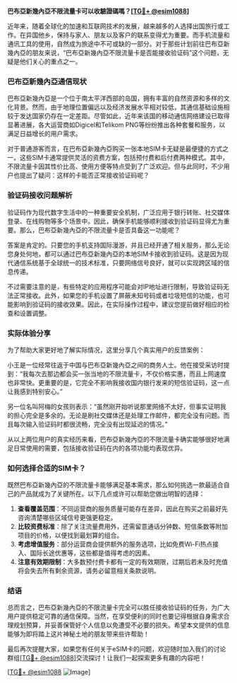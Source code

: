 **巴布亞新幾內亞不限流量卡可以收驗證碼嗎？[[TG💪+ @esim1088](https://t.me/s/esim1088)]**

近年来，随着全球化的加速和互联网技术的发展，越来越多的人选择出国旅行或工作。在异国他乡，保持与家人、朋友以及客户的联系变得尤为重要。而手机流量和通讯工具的使用，自然成为旅途中不可或缺的一部分。对于那些计划前往巴布亞新幾內亞的朋友来说，“巴布亞新幾內亞不限流量卡是否能接收验证码”这个问题，无疑是他们关心的重点之一。

### 巴布亞新幾內亞通信现状

巴布亞新幾內亞是一个位于南太平洋西部的岛国，拥有丰富的自然资源和多样的文化背景。然而，由于地理位置偏远以及经济发展水平相对较低，其通信基础设施相较于发达国家仍存在一定差距。尽管如此，近年来该国的移动通信网络建设已取得显著进展，各大运营商如Digicel和Telikom PNG等纷纷推出各种套餐和服务，以满足日益增长的用户需求。

对于普通游客而言，在巴布亞新幾內亞购买一张本地SIM卡无疑是最便捷的方式之一。这些SIM卡通常提供灵活的资费方案，包括预付费和后付费两种模式。其中，不限流量卡因其性价比高、使用方便等特点受到了广泛欢迎。但与此同时，不少用户也提出了疑问：这样的卡能否正常接收验证码呢？

### 验证码接收问题解析

验证码作为现代数字生活中的一种重要安全机制，广泛应用于银行转账、社交媒体登录、在线购物等多个场景中。因此，确保手机能够顺利接收到验证码显得尤为重要。那么，巴布亞新幾內亞的不限流量卡是否具备这一功能呢？

答案是肯定的。只要您的手机支持国际漫游，并且已经开通了相关服务，那么无论您身处何地，都可以通过巴布亞新幾內亞的本地SIM卡接收到验证码。这是因为现代通信系统基于全球统一的技术标准，只要网络信号良好，就可以实现跨区域的信息传递。

不过需要注意的是，有些特定的应用程序可能会对IP地址进行限制，导致验证码无法正常接收。此外，如果您的手机设置了屏蔽未知号码或者垃圾短信的功能，也可能影响到验证码的接收效果。因此，在实际操作过程中，建议您提前做好相应的检查和设置调整。

### 实际体验分享

为了帮助大家更好地了解实际情况，这里分享几个真实用户的反馈案例：

小王是一位经常往返于中国与巴布亞新幾內亞之间的商务人士。他在接受采访时提到：“我每次去那边都会买一张当地的不限流量卡，不仅价格实惠，而且上网速度也非常快。更重要的是，它完全不影响我接收国内银行发来的短信验证码，这一点让我感到特别安心。”

另一位名叫阿梅的女孩则表示：“虽然刚开始听说那里网络不太好，但事实证明我的担心完全是多余的。无论是刷社交媒体还是处理工作邮件，都完全没有问题。而且每次输入验证码时都很流畅，完全没有出现延迟的情况。”

从以上两位用户的真实经历来看，巴布亞新幾內亞的不限流量卡确实能够很好地满足日常使用的需要，包括接收验证码在内的各项功能均表现优异。

### 如何选择合适的SIM卡？

既然巴布亞新幾內亞的不限流量卡能够满足基本需求，那么如何挑选一款最适合自己的产品就成为了关键所在。以下几点或许可以帮助您做出明智的选择：

1. **查看覆盖范围**：不同运营商的服务质量可能存在差异，因此在购买之前最好先咨询清楚哪些区域信号更强更稳定。
2. **比较资费标准**：除了关注流量费用外，还需留意通话分钟数、短信条数等附加项目的价格，以便找到最划算的组合。
3. **考虑增值服务**：部分运营商会提供额外的服务选项，比如免费Wi-Fi热点接入、国际长途优惠等，这些都是值得考虑的因素。
4. **注意有效期限制**：大多数预付费卡都有一定的有效期限，过期后若未及时充值将会失去所有剩余资源，请务必留意相关条款说明。

### 结语

总而言之，巴布亞新幾內亞的不限流量卡完全可以胜任接收验证码的任务，为广大用户提供稳定可靠的通信保障。当然，在享受便利的同时也要记得根据自身需求合理规划预算，并妥善保管好个人信息以免遭受不必要的损失。希望本文提供的信息能够为即将踏上这片神秘土地的朋友带来些许帮助！

最后再次提醒大家，如果您有任何关于eSIM卡的问题，欢迎随时加入我们的讨论群组[[TG💪+ @esim1088](https://t.me/s/esim1088)]交流探讨！让我们一起探索更多有趣的内容吧！

[[TG💪+ @esim1088](https://t.me/s/esim1088) ![Image](https://i.postimg.cc/4NQfJmqS/Snipaste-2025-05-13-00-14-12.png)]
